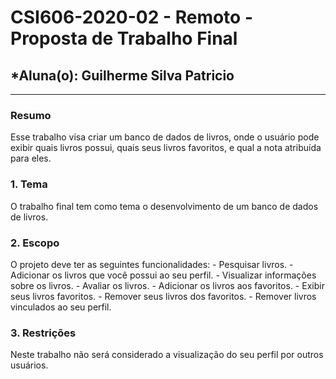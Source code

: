 # **CSI606-2020-02 - Remoto - Proposta de Trabalho Final**
## *Aluna(o): Guilherme Silva Patricio

--------------

<!-- Descrever um resumo sobre o trabalho. -->

### Resumo

  Esse trabalho visa criar um banco de dados de livros, onde o usuário pode exibir quais livros possui, quais seus livros favoritos, e qual a nota atribuída para eles.
  
<!-- Apresentar o tema. -->
### 1. Tema

  O trabalho final tem como tema o desenvolvimento de um banco de dados de livros.

<!-- Descrever e limitar o escopo da aplicação. -->
### 2. Escopo

 O projeto deve ter as seguintes funcionalidades:
    - Pesquisar livros.
    - Adicionar os livros que você possui ao seu perfil.
    - Visualizar informações sobre os livros.
    - Avaliar os livros.
    - Adicionar os livros aos favoritos.
    - Exibir seus livros favoritos.
    - Remover seus livros dos favoritos.
    - Remover livros vinculados ao seu perfil.

<!-- Apresentar restrições de funcionalidades e de escopo. -->
### 3. Restrições

  Neste trabalho não será considerado a visualização do seu perfil por outros usuários.
